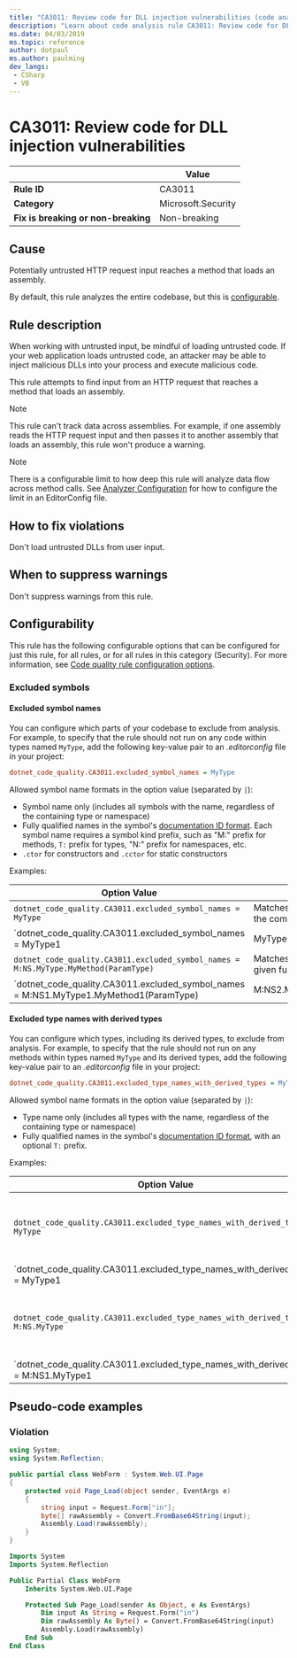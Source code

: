 ```yaml
---
title: "CA3011: Review code for DLL injection vulnerabilities (code analysis)"
description: "Learn about code analysis rule CA3011: Review code for DLL injection vulnerabilities"
ms.date: 04/03/2019
ms.topic: reference
author: dotpaul
ms.author: paulming
dev_langs:
 - CSharp
 - VB
---
```

# CA3011: Review code for DLL injection vulnerabilities

| | Value |
|-|-|
| **Rule ID** |CA3011|
| **Category** |Microsoft.Security|
| **Fix is breaking or non-breaking** |Non-breaking|

## Cause

Potentially untrusted HTTP request input reaches a method that loads an assembly.

By default, this rule analyzes the entire codebase, but this is [configurable](#excluded-symbols).

## Rule description

When working with untrusted input, be mindful of loading untrusted code. If your web application loads untrusted code, an attacker may be able to inject malicious DLLs into your process and execute malicious code.

This rule attempts to find input from an HTTP request that reaches a method that loads an assembly.

> [!NOTE]
> This rule can't track data across assemblies. For example, if one assembly reads the HTTP request input and then passes it to another assembly that loads an assembly, this rule won't produce a warning.

> [!NOTE]
> There is a configurable limit to how deep this rule will analyze data flow across method calls. See [Analyzer Configuration](https://github.com/dotnet/roslyn-analyzers/blob/master/docs/Analyzer%20Configuration.md#dataflow-analysis) for how to configure the limit in an EditorConfig file.

## How to fix violations

Don't load untrusted DLLs from user input.

## When to suppress warnings

Don't suppress warnings from this rule.

## Configurability

This rule has the following configurable options that can be configured for just this rule, for all rules, or for all rules in this category (Security). For more information, see [Code quality rule configuration options](../code-quality-rule-options.md).

### Excluded symbols

#### Excluded symbol names

You can configure which parts of your codebase to exclude from analysis. For example, to specify that the rule should not run on any code within types named `MyType`, add the following key-value pair to an *.editorconfig* file in your project:

```ini
dotnet_code_quality.CA3011.excluded_symbol_names = MyType
```

Allowed symbol name formats in the option value (separated by `|`):

- Symbol name only (includes all symbols with the name, regardless of the containing type or namespace)
- Fully qualified names in the symbol's [documentation ID format](https://github.com/dotnet/csharplang/blob/master/spec/documentation-comments.md#id-string-format). Each symbol name requires a symbol kind prefix, such as "M:" prefix for methods, `T:` prefix for types, "N:" prefix for namespaces, etc.
- `.ctor` for constructors and `.cctor` for static constructors

Examples:

| Option Value | Summary |
| --- | --- |
|`dotnet_code_quality.CA3011.excluded_symbol_names = MyType` | Matches all symbols named 'MyType' in the compilation
|`dotnet_code_quality.CA3011.excluded_symbol_names = MyType1|MyType2` | Matches all symbols named either 'MyType1' or 'MyType2' in the compilation
|`dotnet_code_quality.CA3011.excluded_symbol_names = M:NS.MyType.MyMethod(ParamType)` | Matches specific method 'MyMethod' with given fully qualified signature
|`dotnet_code_quality.CA3011.excluded_symbol_names = M:NS1.MyType1.MyMethod1(ParamType)|M:NS2.MyType2.MyMethod2(ParamType)` | Matches specific methods 'MyMethod1' and 'MyMethod2' with respective fully qualified signature

#### Excluded type names with derived types

You can configure which types, including its derived types, to exclude from analysis. For example, to specify that the rule should not run on any methods within types named `MyType` and its derived types, add the following key-value pair to an *.editorconfig* file in your project:

```ini
dotnet_code_quality.CA3011.excluded_type_names_with_derived_types = MyType
```

Allowed symbol name formats in the option value (separated by `|`):

- Type name only (includes all types with the name, regardless of the containing type or namespace)
- Fully qualified names in the symbol's [documentation ID format](https://github.com/dotnet/csharplang/blob/master/spec/documentation-comments.md#id-string-format), with an optional `T:` prefix.

Examples:

| Option Value | Summary |
| --- | --- |
|`dotnet_code_quality.CA3011.excluded_type_names_with_derived_types = MyType` | Matches all types named 'MyType' and all of its derived types in the compilation
|`dotnet_code_quality.CA3011.excluded_type_names_with_derived_types = MyType1|MyType2` | Matches all types named either 'MyType1' or 'MyType2' and all of their derived types in the compilation
|`dotnet_code_quality.CA3011.excluded_type_names_with_derived_types = M:NS.MyType` | Matches specific type 'MyType' with given fully qualified name and all of its derived types
|`dotnet_code_quality.CA3011.excluded_type_names_with_derived_types = M:NS1.MyType1|M:NS2.MyType2` | Matches specific types 'MyType1' and 'MyType2' with respective fully qualified names and all of their derived types

## Pseudo-code examples

### Violation

```csharp
using System;
using System.Reflection;

public partial class WebForm : System.Web.UI.Page
{
    protected void Page_Load(object sender, EventArgs e)
    {
        string input = Request.Form["in"];
        byte[] rawAssembly = Convert.FromBase64String(input);
        Assembly.Load(rawAssembly);
    }
}
```

```vb
Imports System
Imports System.Reflection

Public Partial Class WebForm
    Inherits System.Web.UI.Page

    Protected Sub Page_Load(sender As Object, e As EventArgs)
        Dim input As String = Request.Form("in")
        Dim rawAssembly As Byte() = Convert.FromBase64String(input)
        Assembly.Load(rawAssembly)
    End Sub
End Class
```

